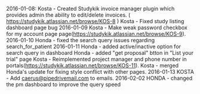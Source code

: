 2016-01-08:
    Kosta - Created Studykik invoice manager plugin which provides admin the ability to edit/delete invoices. ( https://studykik.atlassian.net/browse/KOS-8 )
    Kosta - Fixed study listing dashboard page bug
2016-01-09
    Kosta - Make weak password checkbox for my account page page(https://studykik.atlassian.net/browse/KOS-9).
2016-01-10
	Honda - fixed the search query issues regarding search_for_patient
2016-01-11
	Honda - added active/inactive option for search query in dashboard
	Honda - added "get proposal" btton in "List your trial" page
    Kosta - Reimplemented project manager and phone number in portals(https://studykik.atlassian.net/browse/KOS-11).
    Kosta - merged Honda's update for fixing style conflict with other pages.
2016-01-13
    KOSTA - Add caerus@pipedrivemail.com to emails.
2016-02-02
	HONDA - changed the pm dashboard to improve the query speed